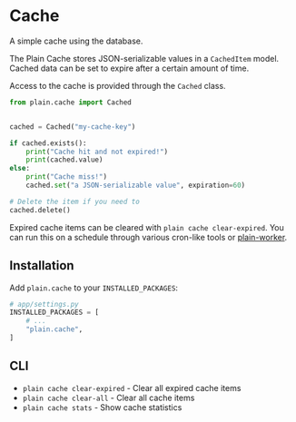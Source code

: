 <!-- This file is compiled from plain-cache/plain/cache/README.md. Do not edit this file directly. -->

# Cache

A simple cache using the database.

The Plain Cache stores JSON-serializable values in a `CachedItem` model.
Cached data can be set to expire after a certain amount of time.

Access to the cache is provided through the `Cached` class.

```python
from plain.cache import Cached


cached = Cached("my-cache-key")

if cached.exists():
    print("Cache hit and not expired!")
    print(cached.value)
else:
    print("Cache miss!")
    cached.set("a JSON-serializable value", expiration=60)

# Delete the item if you need to
cached.delete()
```

Expired cache items can be cleared with `plain cache clear-expired`.
You can run this on a schedule through various cron-like tools or [plain-worker](../../../plain-worker/plain/worker/).

## Installation

Add `plain.cache` to your `INSTALLED_PACKAGES`:

```python
# app/settings.py
INSTALLED_PACKAGES = [
    # ...
    "plain.cache",
]
```

## CLI

- `plain cache clear-expired` - Clear all expired cache items
- `plain cache clear-all` - Clear all cache items
- `plain cache stats` - Show cache statistics
